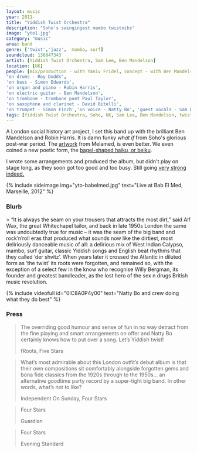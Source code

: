 ```yaml
---
layout: music
year: 2011-
title: "Yiddish Twist Orchestra"
description: "Soho's swingingest mambo twistniks"
image: "yto1.jpg"
category: "music"
area: band
genre: ['twist','jazz',  mambo, surf]
soundcloud: 136847343
artist: [Yiddish Twist Orchestra, Sam Lee, Ben Mandelson]
location: [UK]
people: [mix/production - with Yaniv Fridel, concept - with Ben Mandelson, arrangements - with Robin Harris/Ben Mandelson/David Bitelli,
"on drums - Roy Dodds",
'on bass - Simon Edwards',
'on organ and piano - Robin Harris',
'on electric guitar - Ben Mandelson',
'on trombone - trombone poet Paul Taylor',
'on saxophone and clarinet - David Bitelli',
'on trumpet - Simon Finch','on voice - Natty Bo', 'guest vocals - Sam Lee']
tags: [Yiddish Twist Orchestra, Soho, UK, Sam Lee, Ben Mandelson, twist, jazz, mambo, surf]
---
```


<span class="newthought">A London social history</span> art project,  I set this band up with the brilliant Ben Mandelson and Robin Harris. It is damn funky <em>what if</em> from Soho's glorious post-war period. The <a href="https://www.behance.net/gallery/26470597/Yiddish-twist-orchestra"  >artwork</a> from Melamed, is even better. We even coined a new poetic form, the <a href="https://beikupoetry.wordpress.com/about/">bagel-shaped haiku, or beiku</a>. 

I wrote some arrangements and produced the album, but didn't play on stage long, as they soon got too good and too busy. Still going <a href="http://yiddishtwistorchestra.com">very strong indeed.</a>

{% include sideimage img="yto-babelmed.jpg" text="Live at Bab El Med, Marseille, 2012" %}

<h3>Blurb</h3>
> “It is always the seam on your trousers that attracts the most dirt,” said Alf Wax, the great Whitechapel tailor, and back in late 1950s London the same was undoubtedly true for music – it was the seam of the big band and rock’n’roll eras that produced what sounds now like the dirtiest, most deliriously danceable music of all: a delirious mix of West Indian Calypso, mambo, surf guitar, classic Yiddish songs and English beat rhythms that they called ‘der shvitz’. When years later it crossed the Atlantic in diluted form as ‘the twist’ its roots were forgotten, and remained so, with the exception of a select few in the know who recognise Willy Bergman, its founder and greatest bandleader, as the lost hero of the sex n drugs British music revolution.

{% include videofull id="0lC8A0P4y00" text="Natty Bo and crew doing what they do best" %}


<h3>Press</h3>

<blockquote>
	<p>  The overriding good humour and sense of fun in no way detract from the fine playing and smart arrangements on offer and Natty Bo certainly knows how to put over a song. Let’s Yiddish twist!</p>
	<footer>fRoots, Five Stars</footer>
</blockquote>

<blockquote>
	<p> What’s most admirable about this London outfit’s debut album is that their own compositions sit comfortably alongside forgotten gems and bona fide classics from the 1920s through to the 1950s... an alternative goodtime party record by a super-tight big band. In other words, what’s not to like?</p>
	<footer>Independent On Sunday, Four Stars</footer>
</blockquote>

<blockquote>
	<p>  Four Stars</p>
	<footer>Guardian</footer>
</blockquote>

<blockquote>
	<p>  Four Stars</p>
	<footer>Evening Standard</footer>
</blockquote>